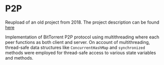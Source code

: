 # P2P

Reupload of an old project from 2018. The project description can be found [here](https://github.com/tinkuge/P2P/blob/main/project_description.pdf)

Implementation of BitTorrent P2P protocol using multithreading where each peer functions as both client and server. On account of multithreading, thread-safe data structures like `ConcurrentHashMap` and `synchronized` methods were employed for thread-safe access to various state variables and methods.
